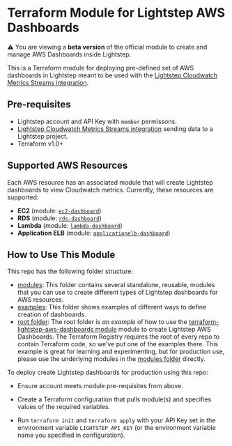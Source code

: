 # Terraform Module for Lightstep AWS Dashboards

**:warning:** You are viewing a **beta version** of the official
module to create and manage AWS Dashboards inside Lightstep.

This is a Terraform module for deploying pre-defined set of AWS dashboards in Lightstep meant to be used with the [Lightstep Cloudwatch Metrics Streams integration](https://docs.lightstep.com/docs/setup-aws-for-metrics).

## Pre-requisites

* Lightstep account and API Key with `member` permissons.
* [Lightstep Cloudwatch Metrics Streams integration](https://docs.lightstep.com/docs/setup-aws-for-metrics) sending data to a Lightstep project.
* Terraform v1.0+

## Supported AWS Resources

Each AWS resource has an associated module that will create Lightstep dashboards to view Cloudwatch metrics. Currently, these resources are supported:

* __EC2__ (module: [`ec2-dashboard`](https://github.com/lightstep/terraform-lightstep-aws-dashboards/tree/master/modules/ec2-dashboard))
* __RDS__ (module: [`rds-dashboard`](https://github.com/lightstep/terraform-lightstep-aws-dashboards/tree/master/modules/rds-dashboard))
*  __Lambda__ (module: [`lambda-dashboard`](https://github.com/lightstep/terraform-lightstep-aws-dashboards/tree/master/modules/lambda-dashboard))
* __Application ELB__ (module: [`applicationelb-dashboard`](https://github.com/lightstep/terraform-lightstep-aws-dashboards/tree/master/modules/applicationelb-dashboard))

## How to Use This Module

This repo has the following folder structure:

* [modules](https://github.com/lightstep/terraform-lightstep-aws-dashboards/tree/master/modules): This folder contains several standalone, reusable, modules that you can use to create different types of Lightstep dashboards for AWS resources.
* [examples](https://github.com/lightstep/terraform-lightstep-aws-dashboards/tree/master/examples): This folder shows examples of different ways to define creation of dashboards.
* [root folder](https://github.com/lightstep/terraform-lightstep-aws-dashboards/tree/master): The root folder is *an example* of how to use the [terraform-lightstep-aws-dashboards module](https://github.com/hashicorp/terraform-aws-consul/tree/master/modules/consul-cluster) 
  module to create Lightstep AWS Dashboards. The Terraform Registry requires the root of every repo to contain Terraform code, so we've put one of the examples there. This example is great for learning and experimenting, but for production use, please use the underlying modules in the [modules folder](https://github.com/lightstep/terraform-lightstep-aws-dashboards/tree/master/modules) directly.

To deploy create Lightstep dashboards for production using this repo:

- Ensure account meets module pre-requisites from above.

- Create a Terraform configuration that pulls module(s) and specifies values
  of the required variables.

- Run `terraform init` and `terraform apply` with your API Key set in the environment variable `LIGHTSTEP_API_KEY` (or the environment variable name you specified in configuration).